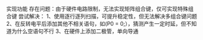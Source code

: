 实现功能
存在问题：由于硬件电路限制，无法实现矩阵组合键，仅可实现特殊组合键
尝试解决：
  1、使用逐行逐列扫描，可提升稳定性，但无法解决多组合键问题
  2、在反转电平后添加其他不相关语句，如(P0 = 0;），猜测产生一定时延，但不知道为什么空语句不行
  3、在硬件上添加二极管，单向导通
